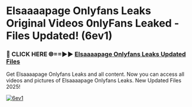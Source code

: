 # Elsaaaapage Onlyfans Leaks Original Videos 0nlyFans Leaked - Files Updated! (6ev1)

<h3>🔴 CLICK HERE 🌐==►► <a href="https://tinyurl.com/x26r9saj" rel="nofollow">Elsaaaapage Onlyfans Leaks Updated Files</a></h3>

Get Elsaaaapage Onlyfans Leaks and all content. Now you can access all videos and pictures of Elsaaaapage Onlyfans Leaks. New Updated Files 2025!

[![6ev1](https://i.imgur.com/LkgZPqh.gif)](https://tinyurl.com/x26r9saj)
